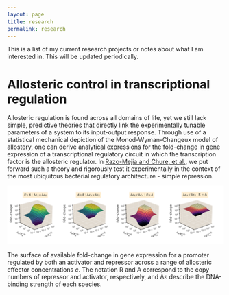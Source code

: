 ```yaml
---
layout: page
title: research
permalink: research
---
```


This is a list of my current research projects or notes about what I am
interested in. This will be updated periodically.

# Allosteric control in transcriptional regulation

Allosteric regulation is found across all domains of life, yet we still lack
simple, predictive theories that directly link the experimentally tunable
parameters of a system to its input-output response. Through use of a
statistical mechanical depiction of the Monod-Wyman-Changeux model of
allostery, one can derive analytical expressions for the fold-change in gene
expression of a transcriptional regulatory circuit in which the transcription
factor is the allosteric regulator. In [Razo-Mejia and Chure, et al.](http://www.biorxiv.org/content/early/2017/06/26/111013), we
put forward such a theory and rigorously test it experimentally in the
context of the most ubiquitous bacterial regulatory architecture - simple
repression.

![](/assets/img/fc_surfaces.png)

<div class="caption">
 The surface of available fold-change in gene expression for a promoter regulated by both an activator and repressor across a range of allosteric effector concentrations <i>c</i>. The notation R and A correspond to the copy numbers of repressor and activator, respectively, and Δε describe the DNA-binding strength of each species.

</div>
